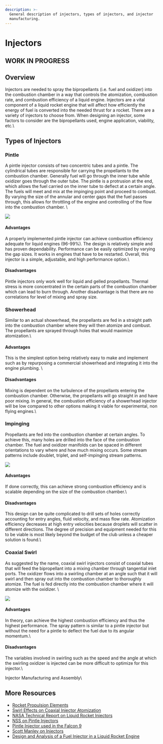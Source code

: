 ```yaml
---
description: >-
  General description of injectors, types of injectors, and injector
  manufacturing.
---
```


# Injectors

## WORK IN PROGRESS

## Overview

Injectors are needed to spray the bipropellants (i.e. fuel and oxidizer) into the combustion chamber in a way that controls the atomization, combustion rate, and combustion efficiency of a liquid engine. Injectors are a vital component of a liquid rocket engine that will affect how efficiently the energy of fuel is converted into the needed thrust for a rocket. There are a variety of injectors to choose from. When designing an injector, some factors to consider are the bipropellants used, engine application, viability, etc.\


## Types of Injectors

### Pintle

&#x20;A pintle injector consists of two concentric tubes and a pintle. The cylindrical tubes are responsible for carrying the propellants to the combustion chamber. Generally fuel will go through the inner tube while oxidizer goes through the outer tube. The pintle is a protrusion at the end, which allows the fuel carried on the inner tube to deflect at a certain angle. The fuels will meet and mix at the impinging point and proceed to combust. By varying the size of the annular and center gaps that the fuel passes through, this allows for throttling of the engine and controlling of the flow into the combustion chamber. \


![](https://lh6.googleusercontent.com/CEW0D3JP8lV7h0zEdiomURocztaTGgf\_gqIvul\_9FKWops-QzwTg8OaQ1hBUA8v4HgsJGga3735iuNmdlFKfqrfnHPTgK8q0SMTqSX32EpG9fVoh0FtgU\_ypTQGdojXR4q42Sub6)

#### Advantages 

&#x20;A properly implemented pintle injector can achieve combustion efficiency adequate for liquid engines (96-99%). The design is relatively simple and has proven dependability. Performance can be easily optimized by varying the gap sizes. It works in engines that have to be restarted. Overall, this injector is a simple, adjustable, and high performance option.\


#### Disadvantages 

&#x20;Pintle injectors only work well for liquid and gelled propellants. Thermal stress is more concentrated in the certain parts of the combustion chamber which can lead to burn through. Another disadvantage is that there are no correlations for level of mixing and spray size.

### Showerhead

&#x20;Similar to an actual showerhead, the propellants are fed in a straight path into the combustion chamber where they will then atomize and combust. The propellants are sprayed through holes that would maximize atomization.\


#### Advantages 

&#x20;This is the simplest option being relatively easy to make and implement such as by repurposing a commercial showerhead and integrating it into the engine plumbing. \


#### Disadvantages 

&#x20;Mixing is dependent on the turbulence of the propellants entering the combustion chamber. Otherwise, the propellants will go straight in and have poor mixing. In general, the combustion efficiency of a showerhead injector will be low compared to other options making it viable for experimental, non flying engines.\


### Impinging

&#x20;Propellants are fed into the combustion chamber at certain angles. To achieve this, many holes are drilled into the face of the combustion chamber. The fuel and oxidizer manifolds can be spaced in different orientations to vary where and how much mixing occurs. Some stream patterns include doublet, triplet, and self-impinging stream patterns.

![](https://lh6.googleusercontent.com/NyiLi1OsJw\_uo0wl8N00Kth5yP0wo7XLto0rbMlEFJFsazZUvLbYF\_Ed73H3RH3VYwGf\_YwldpONXZUGNSdbTLvsBnGK1uMovwnQ5tMxofd2NLTvy2KtWlse0wB\_NBa-CBHrCcR-)

#### Advantages

&#x20;If done correctly, this can achieve strong combustion efficiency and is scalable depending on the size of the combustion chamber.\


#### Disadvantages

&#x20;This design can be quite complicated to drill sets of holes correctly accounting for entry angles, fluid velocity, and mass flow rate. Atomization efficiency decreases at high entry velocities because droplets will scatter in different directions. The degree of precision and equipment needed for this to be viable is most likely beyond the budget of the club unless a cheaper solution is found.\


### Coaxial Swirl 

&#x20;As suggested by the name, coaxial swirl injectors consist of coaxial tubes that will feed the bipropellant into a mixing chamber through tangential inlet ports. The oxidizer flows into a swirling chamber at an angle such that it will swirl and then spray out into the combustion chamber to thoroughly atomize. The fuel is fed directly into the combustion chamber where it will atomize with the oxidizer. \


![](https://lh6.googleusercontent.com/jBEIHlmf3Hs-lNET2qPxI0P0S6i8eWlLM2dFk9KRzZAUqpQd5AZB2e7LIuPhNdEGAq\_MtCcVkrVsWqKTEuHhHcXV\_cevrUpYBE1f\_Wz2BEPMRnf5hHlSzRRRj6h\_E4fNj2pQ6EFe)

#### Advantages

&#x20;In theory, can achieve the highest combustion efficiency and thus the highest performance. The spray pattern is similar to a pintle injector but without the need for a pintle to deflect the fuel due to its angular momentum.\


#### Disadvantages

&#x20;The variables involved in swirling such as the speed and the angle at which the swirling oxidizer is injected can be more difficult to optimize for this injector.\


Injector Manufacturing and Assembly\



## More Resources

* [Rocket Propulsion Elements](https://wodeshu.gitee.io/roprop/text00011.html#c08)
* [Swirl Effects on Coaxial Injector Atomization](https://apps.dtic.mil/dtic/tr/fulltext/u2/a316054.pdf)
* [NASA Technical Report on Liquid Rocket Injectors](https://ntrs.nasa.gov/citations/19760023196)
* [NSS on Pintle Injectors](https://space.nss.org/pintle-injector-rocket-engines/)
* [Pintle Injector used in the Falcon 9](http://pintleinjector.blogspot.com/2016/12/pintle-injector.html)&#x20;
* [Scott Manley on Injectors](https://www.youtube.com/watch?v=aa4ATJGRqA0)
* [Design and Analysis of a Fuel Injector in a Liquid Rocket Engine](https://www.ijeat.org/wp-content/uploads/papers/v4i5/E4105064515.pdf)
